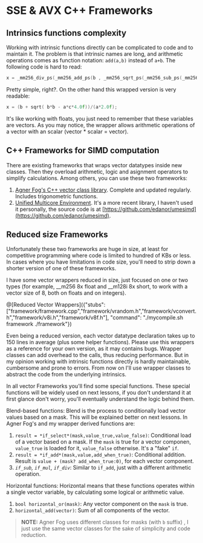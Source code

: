 # SSE & AVX C++ Frameworks

## Intrinsics functions complexity

Working with intrinsic functions directly can be complicated to code and to maintain it. The problem is that intrinsic names are long, and arithmetic operations comes as function notation: `add(a,b)` instead of `a+b`.
The following code is hard to read:
```cpp
x = _mm256_div_ps(_mm256_add_ps(b , _mm256_sqrt_ps(_mm256_sub_ps(_mm256_mul_ps(b , b) , _mm256_mul_ps(_mm256_mul_ps(a , c),_mm256_set1_ps(4.0f))))) , _mm256_mul_ps(a,_mm256_set1_ps(2.0f)));
```
Pretty simple, right?. On the other hand this wrapped version is very readable:
```cpp
x = (b + sqrt( b*b - a*c*4.0f))/(a*2.0f);
```
It's like working with floats, you just need to remember that these variables are vectors. As you may notice, the wrapper allows arithmetic operations of a vector with an scalar (vector * scalar = vector).

## C++ Frameworks for SIMD computation

There are existing frameworks that wraps vector datatypes inside new classes. Then they overload arithmetic, logic and asignment operators to simplify calculations.
Among others, you can use these two frameworks:

1. [Agner Fog's C++ vector class library](http://www.agner.org/optimize/#vectorclass). Complete and updated regularly. Includes trigonometric functions.
2. [Unified Multicore Environment](https://gain-performance.com/ume/). It's a more recent library, I haven't used it personally, the source code is at [https://github.com/edanor/umesimd](https://github.com/edanor/umesimd).

## Reduced size Frameworks

Unfortunately these two frameworks are huge in size, at least for competitive programming where code is limited to hundred of KBs or less.
In cases where you have limitations in code size, you'll need to strip down a shorter version of one of these frameworks.

I have some vector wrappers reduced in size, just focused on one or two types (for example, \_\_m256 8x float and \_\_m128i 8x short, to work with a vector size of 8, both on floats and on integers).

@[Reduced Vector Wrappers]({"stubs": ["framework/framework.cpp","framework/vrandom.h","framework/vconvert.h","framework/v8i.h","framework/v8f.h"], "command": "./mycompile.sh framework ./framework"})

Even being a reduced version, each vector datatype declaration takes up to 150 lines in average (plus some helper functions). Please use this wrappers as a reference for your own version, as it may contains bugs.
Wrapper classes can add overhead to the calls, thus reducing performance. But in my opinion working with intrinsic functions directly is hardly maintainable, cumbersome and prone to errors. 
From now on I'll use wrapper classes to abstract the code from the underlying intrinsics.

In all vector Frameworks you'll find some special functions. These special functions will be widely used on next lessons, if you don't understand it at first glance don't worry, you'll eventually understand the logic behind them.

Blend-based functions: Blend is the process to conditionally load vector values based on a mask. This will be explained better on next lessons. In Agner Fog's and my wrapper derived functions are:

1. `result = *if_select*(mask,value_true,value_false)`: Conditional load of a vector based on a mask. If the `mask` is true for a vector componen, `value_true` is loaded for it, `value_false` otherwise. It's a "fake" `if`.
2. `result = *if_add*(mask,value,add_when_true)`: Conditional addition. Result is `value + (mask? add_when_true:0)`, for each vector component.
3. *`if_sub`, `if_mul`, `if_div`*: Similar to `if_add`, just with a different arithmetic operation.

Horizontal functions: Horizontal means that these functions operates within a single vector variable, by calculating some logical or arithmetic value.

1. `bool horizontal_or(mask)`: Any vector component on the `mask` is true.
2. `horizontal_add(vector)`: Sum of all components of the vector.

>**NOTE:** Agner Fog uses different classes for masks (with `b` suffix) , I just use the same vector classes for the sake of simplicity and code reduction.